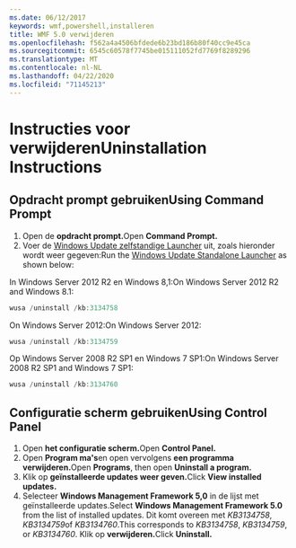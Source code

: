```yaml
---
ms.date: 06/12/2017
keywords: wmf,powershell,installeren
title: WMF 5.0 verwijderen
ms.openlocfilehash: f562a4a4506bfdede6b23bd186b80f40cc9e45ca
ms.sourcegitcommit: 6545c60578f7745be015111052fd7769f8289296
ms.translationtype: MT
ms.contentlocale: nl-NL
ms.lasthandoff: 04/22/2020
ms.locfileid: "71145213"
---
```

# <a name="uninstallation-instructions"></a><span data-ttu-id="a7601-103">Instructies voor verwijderen</span><span class="sxs-lookup"><span data-stu-id="a7601-103">Uninstallation Instructions</span></span>

## <a name="using-command-prompt"></a><span data-ttu-id="a7601-104">Opdracht prompt gebruiken</span><span class="sxs-lookup"><span data-stu-id="a7601-104">Using Command Prompt</span></span>

1. <span data-ttu-id="a7601-105">Open de **opdracht prompt.**</span><span class="sxs-lookup"><span data-stu-id="a7601-105">Open **Command Prompt.**</span></span>
2. <span data-ttu-id="a7601-106">Voer de [Windows Update zelfstandige Launcher](https://support.microsoft.com/en-us/kb/934307) uit, zoals hieronder wordt weer gegeven:</span><span class="sxs-lookup"><span data-stu-id="a7601-106">Run the [Windows Update Standalone Launcher](https://support.microsoft.com/en-us/kb/934307) as shown below:</span></span>

<span data-ttu-id="a7601-107">In Windows Server 2012 R2 en Windows 8,1:</span><span class="sxs-lookup"><span data-stu-id="a7601-107">On Windows Server 2012 R2 and Windows 8.1:</span></span>

```powershell
wusa /uninstall /kb:3134758
```

<span data-ttu-id="a7601-108">On Windows Server 2012:</span><span class="sxs-lookup"><span data-stu-id="a7601-108">On Windows Server 2012:</span></span>

```powershell
wusa /uninstall /kb:3134759
```

<span data-ttu-id="a7601-109">Op Windows Server 2008 R2 SP1 en Windows 7 SP1:</span><span class="sxs-lookup"><span data-stu-id="a7601-109">On Windows Server 2008 R2 SP1 and Windows 7 SP1:</span></span>

```powershell
wusa /uninstall /kb:3134760
```

## <a name="using-control-panel"></a><span data-ttu-id="a7601-110">Configuratie scherm gebruiken</span><span class="sxs-lookup"><span data-stu-id="a7601-110">Using Control Panel</span></span>

1. <span data-ttu-id="a7601-111">Open **het configuratie scherm.**</span><span class="sxs-lookup"><span data-stu-id="a7601-111">Open **Control Panel.**</span></span>
2. <span data-ttu-id="a7601-112">Open **Program ma's**en open vervolgens **een programma verwijderen.**</span><span class="sxs-lookup"><span data-stu-id="a7601-112">Open **Programs**, then open **Uninstall a program.**</span></span>
3. <span data-ttu-id="a7601-113">Klik op **geïnstalleerde updates weer geven.**</span><span class="sxs-lookup"><span data-stu-id="a7601-113">Click **View installed updates.**</span></span>
4. <span data-ttu-id="a7601-114">Selecteer **Windows Management Framework 5,0** in de lijst met geïnstalleerde updates.</span><span class="sxs-lookup"><span data-stu-id="a7601-114">Select **Windows Management Framework 5.0** from the list of installed updates.</span></span> <span data-ttu-id="a7601-115">Dit komt overeen met *KB3134758*, *KB3134759*of *KB3134760*.</span><span class="sxs-lookup"><span data-stu-id="a7601-115">This corresponds to *KB3134758*, *KB3134759*, or *KB3134760*.</span></span> <span data-ttu-id="a7601-116">Klik op **verwijderen.**</span><span class="sxs-lookup"><span data-stu-id="a7601-116">Click **Uninstall.**</span></span>
